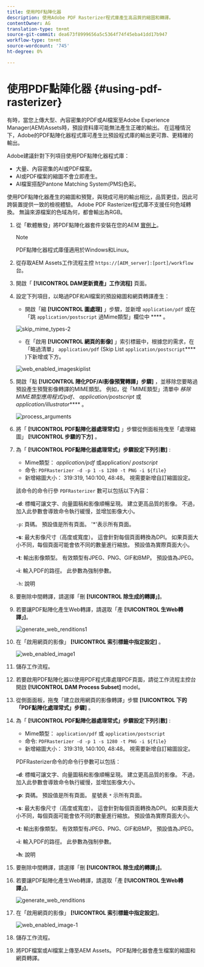 ```yaml
---
title: 使用PDF點陣化器
description: 使用Adobe PDF Rasterizer程式庫產生高品質的縮圖和轉譯。
contentOwner: AG
translation-type: tm+mt
source-git-commit: dea673f8999656a5c5364f74f45eba41dd17b947
workflow-type: tm+mt
source-wordcount: '745'
ht-degree: 0%

---
```



# 使用PDF點陣化器 {#using-pdf-rasterizer}

有時，當您上傳大型、內容密集的PDF或AI檔案至Adobe Experience Manager(AEM)Assets時，預設資料庫可能無法產生正確的輸出。 在這種情況下，Adobe的PDF點陣化器程式庫可產生比預設程式庫的輸出更可靠、更精確的輸出。

Adobe建議針對下列項目使用PDF點陣化器程式庫：

* 大量、內容密集的AI或PDF檔案。
* AI或PDF檔案的縮圖不會立即產生。
* AI檔案搭配Pantone Matching System(PMS)色彩。

使用PDF點陣化器產生的縮圖和預覽，與現成可用的輸出相比，品質更佳，因此可跨裝置提供一致的檢視體驗。 Adobe PDF Rasterizer程式庫不支援任何色域轉換。 無論來源檔案的色域為何，都會輸出為RGB。

1. 從「軟體散發」將PDF點陣化器套件安裝在您的AEM [實例上](https://experience.adobe.com/#/downloads/content/software-distribution/en/aem.html?package=/content/software-distribution/en/details.html/content/dam/aem/public/adobe/packages/cq640/product/assets/aem-assets-pdf-rasterizer-pkg)。

   >[!NOTE]
   >
   >PDF點陣化器程式庫僅適用於Windows和Linux。

1. 從存取AEM Assets工作流程主控 `https://[AEM_server]:[port]/workflow`台。
1. 開啟「 **[!UICONTROL DAM更新資產」工作流程]** 頁面。
1. 設定下列項目，以略過PDF和AI檔案的預設縮圖和網頁轉譯產生：

   * 開啟「縮 **[!UICONTROL 圖處理]** 」步驟，並新增 `application/pdf` 或在「跳 `application/postscript` 過Mime類型」欄位中 **** 。

   ![skip_mime_types-2](assets/skip_mime_types-2.png)

   * 在「啟用 **[!UICONTROL 網頁的影像]** 」索引標籤中，根據您的需求，在「略過清單」 `application/pdf` (Skip List `application/postscript`**** )下新增或下方。

   ![web_enabled_imageskiplist](assets/web_enabled_imageskiplist.png)

1. 開啟「點 **[!UICONTROL 陣化PDF/AI影像預覽轉譯」步驟]** ，並移除您要略過預設產生預覽影像轉譯的MIME類型。 例如，從「MIME類型」清單中 *移除MIME類型應用程式/pdf*、 *application/postscript* 或 *application/illustrator***** 。

   ![process_arguments](assets/process_arguments.png)

1. 將「 **[!UICONTROL PDF點陣化器處理常式]** 」步驟從側面板拖曳至「處理縮圖」 **[!UICONTROL 步驟的下方]** 。
1. 為「 **[!UICONTROL PDF點陣化器處理常式」步驟設定下列引數]** :

   * Mime類型： *application/pdf* 或application/ *postscript*
   * 命令: `PDFRasterizer -d -p 1 -s 1280 -t PNG -i ${file}`
   * 新增縮圖大小： 319:319, 140:100, 48:48。 視需要新增自訂縮圖設定。

   該命令的命令行參 `PDFRasterizer` 數可以包括以下內容：

   **-d**: 標幟可讓文字、向量圖稿和影像順暢呈現。 建立更高品質的影像。 不過，加入此參數會導致命令執行緩慢，並增加影像大小。

   `-p`: 頁碼。 預設值是所有頁面。 &#39;*&#39;表示所有頁面。

   **-s**: 最大影像尺寸（高度或寬度）。 這會針對每個頁面轉換為DPI。 如果頁面大小不同，每個頁面可能會依不同的數量進行縮放。 預設值為實際頁面大小。

   **-t**: 輸出影像類型。 有效類型有JPEG、PNG、GIF和BMP。 預設值為JPEG。

   **-i**: 輸入PDF的路徑。 此參數為強制參數。

   `-h`: 說明

1. 要刪除中間轉譯，請選擇「刪 **[!UICONTROL 除生成的轉譯」]**。
1. 若要讓PDF點陣化產生Web轉譯，請選取「產 **[!UICONTROL 生Web轉譯」]**。

   ![generate_web_renditions1](assets/generate_web_renditions1.png)

1. 在「啟用網頁的影像」 **[!UICONTROL 索引標籤中指定設定]** 。

   ![web_enabled_image1](assets/web_enabled_image1.png)

1. 儲存工作流程。
1. 若要啟用PDF點陣化器以使用PDF程式庫處理PDF頁面，請從工作流程主控台開啟 **[!UICONTROL DAM Process Subset]** model。
1. 從側面面板，拖曳「建立啟用網頁的影像轉譯」步驟 **[!UICONTROL 下的「PDF點陣化處理常式」步驟]** 。
1. 為「 **[!UICONTROL PDF點陣化器處理常式」步驟設定下列引數]** :

   * Mime類型： `application/pdf` 或 `application/postscript`
   * 命令: `PDFRasterizer -d -p 1 -s 1280 -t PNG -i ${file}`
   * 新增縮圖大小： 319:319, 140:100, 48:48。 視需要新增自訂縮圖設定。

   PDFRasterizer命令的命令行參數可以包括：

   **-d**: 標幟可讓文字、向量圖稿和影像順暢呈現。 建立更高品質的影像。 不過，加入此參數會導致命令執行緩慢，並增加影像大小。

   **-p**: 頁碼。 預設值是所有頁面。 星號表 `*` 示所有頁面。

   **-s**: 最大影像尺寸（高度或寬度）。 這會針對每個頁面轉換為DPI。 如果頁面大小不同，每個頁面可能會依不同的數量進行縮放。 預設值為實際頁面大小。

   **-t**: 輸出影像類型。 有效類型有JPEG、PNG、GIF和BMP。 預設值為JPEG。

   **-i**: 輸入PDF的路徑。 此參數為強制參數。

   **-h**: 說明

1. 要刪除中間轉譯，請選擇「刪 **[!UICONTROL 除生成的轉譯」]**。
1. 若要讓PDF點陣化產生Web轉譯，請選取「產 **[!UICONTROL 生Web轉譯」]**。

   ![generate_web_renditions](assets/generate_web_renditions.png)

1. 在「啟用網頁的影像」 **[!UICONTROL 索引標籤中指定設定]**。

   ![web_enabled_image-1](assets/web_enabled_image-1.png)

1. 儲存工作流程。
1. 將PDF檔案或AI檔案上傳至AEM Assets。 PDF點陣化器會產生檔案的縮圖和網頁轉譯。
